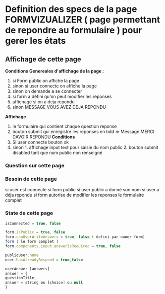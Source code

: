 # Definition des specs de la page FORMVIZUALIZER ( page permettant de repondre au formulaire ) pour gerer les états

## Affichage de cette page

**Conditions Genereales d'affichage de la page :**

1. si Form public on affiche la page
2. sinon si user connecte on affiche la page
3. sinon on demande a se connecter
4. si form a défini qu'on peut modifier les reponses
5. affichage si on a deja repondu
6. sinon MESSAGE VOUS AVEZ DEJA REPONDU

**Affichage**

1. le formulaire qui contient chaque question reponse
2. bouton submit qui enregistre les reponses en bdd => Message MERCI DAVOIR REPONDU
   **Conditions**
3. Si user connecte bouton ok
4. sinon 1. affichage input text pour saisie du nom public 2. bouton submit disabled tant que nom public non renseigné

### Question sur cette page

### Besoin de cette page

si user est connecte
si form public
si user public a donné son nom
si user a déja repondu
si form autorise de modifier les reponses
le formulaire complet

### State de cette page

```js
isConnected = true, false

form.isPublic = true, false
form.canOverWriteAnswers = true, false ( defini par owner form)
form ( le form complet )
form.components.input.answerIsRequired = true, false

publicUser.name
user.hasAlreadyRespond = true,false

userAnswer [answers]
answer = {
questionTitle,
answer = string ou [choice] ou null
}
```
